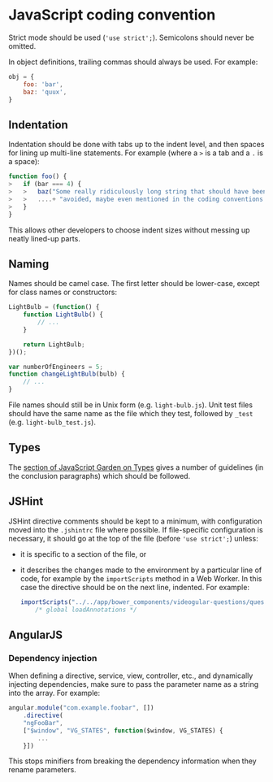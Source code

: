 JavaScript coding convention
============================

Strict mode should be used (`'use strict';`). Semicolons should never be omitted.

In object definitions, trailing commas should always be used. For example:

```js
obj = {
	foo: 'bar',
	baz: 'quux',
}
```

Indentation
-----------

Indentation should be done with tabs up to the indent level, and then spaces for lining up multi-line statements. For example (where a `>` is a tab and a `.` is a space):

```js
function foo() {
>   if (bar === 4) {
>   >   baz("Some really ridiculously long string that should have been "
>   >   ....+ "avoided, maybe even mentioned in the coding conventions.");
>   }
}
```

This allows other developers to choose indent sizes without messing up neatly lined-up parts.

Naming
------

Names should be camel case. The first letter should be lower-case, except for class names or constructors:

```js
LightBulb = (function() {
	function LightBulb() {
		// ...
	}

	return LightBulb;
})();

var numberOfEngineers = 5;
function changeLightBulb(bulb) {
	// ...
}
```

File names should still be in Unix form (e.g. `light-bulb.js`). Unit test files should have the same name as the file which they test, followed by `_test` (e.g. `light-bulb_test.js`).

Types
-----

The [section of JavaScript Garden on Types](https://bonsaiden.github.io/JavaScript-Garden/#types) gives a number of guidelines (in the conclusion paragraphs) which should be followed.

JSHint
------

JSHint directive comments should be kept to a minimum, with configuration moved into the `.jshintrc` file where possible. If file-specific configuration is necessary, it should go at the top of the file (before `'use strict';`) unless:

* it is specific to a section of the file, or

* it describes the changes made to the environment by a particular line of code, for example by the `importScripts` method in a Web Worker. In this case the directive should be on the next line, indented. For example:

  ```js
  importScripts("../../app/bower_components/videogular-questions/questions-worker.js");
      /* global loadAnnotations */
  ```

AngularJS
---------

### Dependency injection ###

When defining a directive, service, view, controller, etc., and dynamically injecting dependencies, make sure to pass the parameter name as a string into the array. For example:

```js
angular.module("com.example.foobar", [])
	.directive(
	"ngFooBar",
	["$window", "VG_STATES", function($window, VG_STATES) {
		...
	}])
```

This stops minifiers from breaking the dependency information when they rename parameters.
